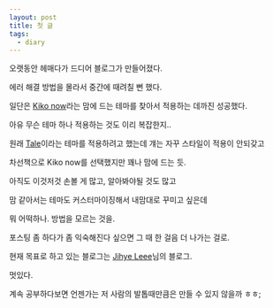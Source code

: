 ```yaml
---
layout: post
title: 첫 글
tags:
  - diary
---
```


오랫동안 헤매다가 드디어 블로그가 만들어졌다.

에러 해결 방법을 몰라서 중간에 때려칠 뻔 했다.   
  
일단은 [Kiko now](https://github.com/AWEEKJ/kiko-now)라는 맘에 드는 테마를 찾아서 적용하는 데까진 성공했다.

아유 무슨 테마 하나 적용하는 것도 이리 복잡한지..

원래 [Tale](https://github.com/chesterhow/tale/)이라는 테마를 적용하려고 했는데 걔는 자꾸 스타일이 적용이 안되갖고

차선책으로 Kiko now를 선택했지만 꽤나 맘에 드는 듯.  
  
아직도 이것저것 손볼 게 많고, 알아봐야될 것도 많고

맘 같아서는 테마도 커스터마이징해서 내맘대로 꾸미고 싶은데

뭐 어떡하나. 방법을 모르는 것을.

포스팅 좀 하다가 좀 익숙해진다 싶으면 그 때 한 걸음 더 나가는 걸로.  
  
현재 목표로 하고 있는 블로그는 [Jihye Leee](http://jihyeleee.com/)님의 블로그. 

멋있다.

계속 공부하다보면 언젠가는 저 사람의 발톱때만큼은 만들 수 있지 않을까 ㅎㅎ;